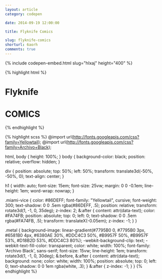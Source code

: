 ```yaml
---
layout: article
category: codepen

date: 2014-09-19 12:00:00

title: Flyknife Comics

slug: flyknife-comics
shorturl: 6aorh
comments: true
---
```


{% include codepen-embed.html slug="hIxaj" height="400" %}

{% highlight html %}
<div>
  <h1 class="miami-vice" data-text="Flyknife">Flyknife</h1>
  <h1 class="metal" data-text="COMICS">COMICS</h1>
</div>
{% endhighlight %}

{% highlight scss %}
@import url(http://fonts.googleapis.com/css?family=Yellowtail);
@import url(http://fonts.googleapis.com/css?family=Archivo+Black);

html,
body {
  height: 100%;
}
body {
  background-color: black;
  position: relative;
  overflow: hidden;
}

div {
  position: absolute;
  top: 50%;
  left: 50%;
  transform: translate3d(-50%, -50%, 0);
  text-align: center;
}

h1 {
  width: auto;
  font-size: 15em;
  font-size: 25vw;
  margin: 0 0 -0.1em;
  line-height: 1em;
  word-wrap: nowrap;
}

.miami-vice {
  color: #86DEFF;
  font-family: "Yellowtail", cursive;
  font-weight: 300;
  text-shadow: 0 0 .5em rgba(#86DEFF, .5);
  position: relative;
  transform: rotate3d(1, -1, 0, 35deg);
  z-index: 2;
  &:after {
    content: attr(data-text);
    color: #FA74FB;
    position: absolute;
    top: 0;
    left: 0;
    text-shadow: 0 0 .5em rgba(#FA74FB, .5);
    transform: translateX(-0.05em);
    z-index: -1;
  }
}

.metal {
  background-image: linear-gradient(#7795B0 0, #7795B0 3px, #6581B0 4px, #6380AE 30%, #DDC4C3 50%, #B9957F 50%, #B9957F 53%, #D18B2D 53%, #DDC4C3 80%);
  -webkit-background-clip: text;
  -webkit-text-fill-color: transparent;
  color: white;
  width: 100%;
  font-family: 'Archivo Black', sans-serif;
  font-size: 15vw;
  line-height: 1em;
  transform: rotate3d(1, -1, 0, 30deg);
  &:before,
  &:after {
    content: attr(data-text);
    background: none;
    color: white;
    width: 100%;
    position: absolute;
    top: 0;
    left: 0;
    text-shadow: 0 0 1em rgba(white, .3);
  }
  &:after {
    z-index: -1;
  }
}
{% endhighlight %}
